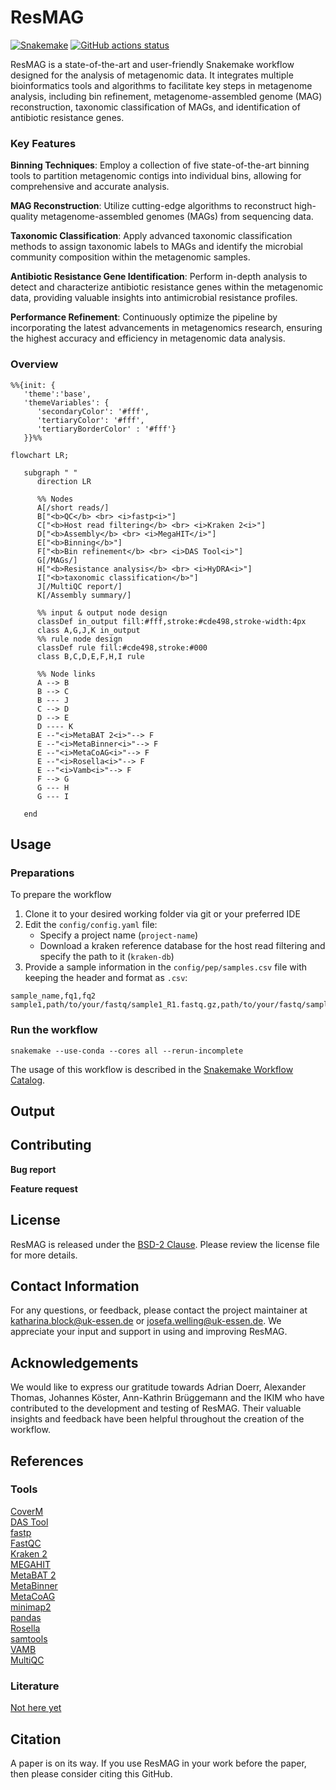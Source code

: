 # ResMAG

[![Snakemake](https://img.shields.io/badge/snakemake-≥6.3.0-brightgreen.svg)](https://snakemake.github.io)
[![GitHub actions status](https://github.com/<owner>/<repo>/workflows/Tests/badge.svg?branch=main)](https://github.com/<owner>/<repo>/actions?query=branch%3Amain+workflow%3ATests)


ResMAG is a state-of-the-art and user-friendly Snakemake workflow designed for the analysis of metagenomic data. It integrates multiple bioinformatics tools and algorithms to facilitate key steps in metagenome analysis, including bin refinement, metagenome-assembled genome (MAG) reconstruction, taxonomic classification of MAGs, and identification of antibiotic resistance genes.<br />

### Key Features

**Binning Techniques**: Employ a collection of five state-of-the-art binning tools to partition metagenomic contigs into individual bins, allowing for comprehensive and accurate analysis.<br />

**MAG Reconstruction**: Utilize cutting-edge algorithms to reconstruct high-quality metagenome-assembled genomes (MAGs) from sequencing data.<br />

**Taxonomic Classification**: Apply advanced taxonomic classification methods to assign taxonomic labels to MAGs and identify the microbial community composition within the metagenomic samples.<br />

**Antibiotic Resistance Gene Identification**: Perform in-depth analysis to detect and characterize antibiotic resistance genes within the metagenomic data, providing valuable insights into antimicrobial resistance profiles.<br />

**Performance Refinement**: Continuously optimize the pipeline by incorporating the latest advancements in metagenomics research, ensuring the highest accuracy and efficiency in metagenomic data analysis.<br />

### Overview
```mermaid
%%{init: {
   'theme':'base',
   'themeVariables': {
      'secondaryColor': '#fff',
      'tertiaryColor': '#fff',
      'tertiaryBorderColor' : '#fff'}
   }}%%

flowchart LR;

   subgraph " "
      direction LR

      %% Nodes
      A[/short reads/]
      B["<b>QC</b> <br> <i>fastp<i>"]
      C["<b>Host read filtering</b> <br> <i>Kraken 2<i>"]
      D["<b>Assembly</b> <br> <i>MegaHIT</i>"]
      E["<b>Binning</b>"]
      F["<b>Bin refinement</b> <br> <i>DAS Tool<i>"]
      G[/MAGs/]
      H["<b>Resistance analysis</b> <br> <i>HyDRA<i>"]
      I["<b>taxonomic classification</b>"]
      J[/MultiQC report/]
      K[/Assembly summary/]

      %% input & output node design
      classDef in_output fill:#fff,stroke:#cde498,stroke-width:4px
      class A,G,J,K in_output
      %% rule node design
      classDef rule fill:#cde498,stroke:#000
      class B,C,D,E,F,H,I rule

      %% Node links
      A --> B
      B --> C
      B --- J
      C --> D
      D --> E
      D ---- K
      E --"<i>MetaBAT 2<i>"--> F
      E --"<i>MetaBinner<i>"--> F
      E --"<i>MetaCoAG<i>"--> F
      E --"<i>Rosella<i>"--> F
      E --"<i>Vamb<i>"--> F
      F --> G
      G --- H
      G --- I

   end

```

## Usage
### Preparations
To prepare the workflow
1. Clone it to your desired working folder via git or your preferred IDE
2. Edit the `config/config.yaml` file:
   - Specify a project name (`project-name`)
   - Download a kraken reference database for the host read filtering and specify the path to it (`kraken-db`)
3. Provide a sample information in the `config/pep/samples.csv` file with keeping the header and format as `.csv`:

```
sample_name,fq1,fq2
sample1,path/to/your/fastq/sample1_R1.fastq.gz,path/to/your/fastq/sample1_R2.fastq.gz
```
### Run the workflow
```snakemake --use-conda --cores all --rerun-incomplete```

The usage of this workflow is described in the [Snakemake Workflow Catalog](https://snakemake.github.io/snakemake-workflow-catalog/?usage=<owner>%2F<repo>).

## Output


## Contributing

**Bug report**


**Feature request**

## License

ResMAG is released under the [BSD-2 Clause](https://www.open-xchange.com/hubfs/2_Clause_BSD_License.pdf?hsLang=en). Please review the license file for more details.

## Contact Information

For any questions, or feedback, please contact the project maintainer at katharina.block@uk-essen.de or josefa.welling@uk-essen.de. We appreciate your input and support in using and improving ResMAG.

## Acknowledgements

We would like to express our gratitude towards Adrian Doerr, Alexander Thomas, Johannes Köster, Ann-Kathrin Brüggemann and the IKIM who have contributed to the development and testing of ResMAG. Their valuable insights and feedback have been helpful throughout the creation of the workflow.

## References

### Tools

[CoverM](https://github.com/wwood/CoverM)<br />
[DAS Tool](https://doi.org/10.1038/s41564-018-0171-1)<br />
[fastp](https://doi.org/10.1093/bioinformatics/bty560)<br />
[FastQC](https://github.com/s-andrews/FastQC)<br />
[Kraken 2](https://doi.org/10.1186/s13059-019-1891-0)<br />
[MEGAHIT](https://doi.org/10.1093/bioinformatics/btv033)<br />
[MetaBAT 2](https://doi.org/10.7717%2Fpeerj.7359)<br />
[MetaBinner](https://doi.org/10.1186/s13059-022-02832-6)<br />
[MetaCoAG](https://doi.org/10.1101/2021.09.10.459728)<br />
[minimap2](https://doi.org/10.1093/bioinformatics/bty191)<br />
[pandas](https://doi.org/10.5281/zenodo.3509134)<br />
[Rosella](https://github.com/rhysnewell/rosella)<br />
[samtools](https://doi.org/10.1093/gigascience/giab008)<br />
[VAMB](https://doi.org/10.1038/s41587-020-00777-4)<br />
[MultiQC](https://doi.org/10.1093%2Fbioinformatics%2Fbtw354)<br />

### Literature
[Not here yet](https://www.lipsum.com/feed/html)

## Citation

A paper is on its way. If you use ResMAG in your work before the paper, then please consider citing this GitHub.
